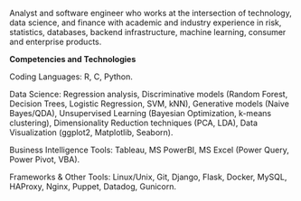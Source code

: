Analyst and software engineer who works at the intersection of technology, data science, and finance with academic and industry experience in risk, statistics, databases, backend infrastructure, machine learning, consumer and enterprise products.

**Competencies and Technologies**

Coding Languages: R, C, Python. 

Data Science: Regression analysis, Discriminative models (Random Forest, Decision Trees, Logistic Regression, SVM, kNN), Generative models (Naive Bayes/QDA), Unsupervised Learning (Bayesian Optimization, k-means clustering), Dimensionality Reduction techniques (PCA, LDA), Data Visualization (ggplot2, Matplotlib, Seaborn). 

Business Intelligence Tools: Tableau, MS PowerBI, MS Excel (Power Query, Power Pivot, VBA). 

Frameworks & Other Tools: Linux/Unix, Git, Django, Flask, Docker, MySQL, HAProxy, Nginx, Puppet, Datadog, Gunicorn.

<!--
**leroybuliro/leroybuliro** is a ✨ _special_ ✨ repository because its `README.md` (this file) appears on your GitHub profile.

Here are some ideas to get you started:

- 🔭 I’m currently working on ...
- 🌱 I’m currently learning ...
- 👯 I’m looking to collaborate on ...
- 🤔 I’m looking for help with ...
- 💬 Ask me about ...
- 📫 How to reach me: ...
- 😄 Pronouns: ...
- ⚡ Fun fact: ...
-->

